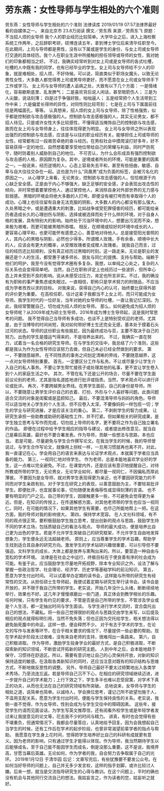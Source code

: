 # 劳东燕：女性导师与学生相处的六个准则

劳东燕：女性导师与学生相处的六个准则
法律读库
2019/01/19 07:57法律界最好看的自媒体之一。  来自北京市
23.8万阅读
撰文／劳东燕 来源／劳燕东飞 原题：不当招人烦的女导师
我个人的职业经历比较简单。大学毕业之后，进入上海检察系统工作两年，之后辞职考研，硕博连读五年，拿到博士学位后来清华任职至今。
在此期间，上司与导师都是男性，没有以下属或是学生的身份，与女上司或女导师打交道的具体经历。我个人在职业生涯中所接触的担任领导或导师的女性，我对她们的印象都相当之好。
不过，我确实经常听到对女上司或是女导师的各式吐槽，吐槽的人中既有我的同学，也有已经毕业的学生。女上司与女导师给不少人的印象，就是难相处，招人烦，不好侍候。可以说，简直类似于职场女魔头，以致无论男性女性，大多数人都觉得男上司或男导师更好，而不愿意在女上司或女导师手下工作或学习。
女上司与女导师的遭人诟病之处，大致有以下几个方面：
一是情绪化，容易歇斯底里、乱发脾气；
二是喜欢背后说人闲话，甚至暗箭伤人；
三是为人尖酸，说话刻薄；
四是过于争强好胜，咄咄逼人；
五是经常把个人生活带到工作中来；
六是偏爱长得帅的异性，对同性则比较苛刻；
七是在上司与下属面前往往是两幅面孔，等等。
认真想来，招人烦的女上司与女导师，除了性格强势，似乎都是控制欲与攻击感极强的人。控制欲与攻击感极强的人，其实无论男女，都不招人待见。只是或许女性大多比较感性，不懂得适当掩饰自己的控制欲与攻击感，故而在女上司与女导师身上，往往体现得更为明显。
女上司与女导师之所以表现出强烈的控制欲与攻击感，应该是与以往的职业经历有关。能够担任上司或导师的女性，经常都有过一段艰苦卓绝的奋斗经历。在男权社会中摸爬滚打好多年，好不容易获得一定的地位，自然想着要享受地位带给自己的荣耀与利益，同时严防死守，随时防着别人威胁到自己的地位。
不可否认，为什么会形成具有强烈控制欲与攻击感的人格，原因颇为复杂。其中，逆境或者所处的环境，可能是重要的因素之一。一般说来，经历逆境的人，心态上容易失去平和，甚至有些扭曲，敏感、自卑与自大往往交杂在一起。这也是为什么“凤凰男”成为负面的标签，会被污名化的原因之一。
从心理学上来看，无论男女，控制欲与攻击感强的人，恰恰根源于内心缺乏安全感。正是由于内心不够强大，缺乏足够的安全感，才会表现出攻击性的倾向，并时常想着要掌控他人，通过掌控他人，来消除自身对外部世界的无力感与软弱感。
黑暗的环境会将绝大多数的人打垮。即便没有被打垮而有幸取得个人的成功，心理上也往往留有自身无法克服的阴影。大多数人的内心都没有那么强大。久处黑暗之中，或是遭遇重大的刺激，比如战争或受犯罪侵害的经历，都可能给亲历者造成长久的心理创伤与阴影。选择或被选择而处于什么样的环境，对于自身人格的发展，具有特别大的影响。始终处于污浊环境中的人，想要出污泥而不染，想来极为艰难，而更可能被黑暗所吞噬。
相反，在顺境或较好的环境中成长的人，更容易心理平和，也更可能怀有感恩之心，善意地对待他人。总是接受阳光普照的人，其内心的黑暗与阴影，必然也少得多。所谓赠人玫瑰，手有余香，顺境中长大的人，应该会有更大的概率，从受赠玫瑰者变成赠人玫瑰者。
就我自己而言，过往的经历还比较顺利，没有真正经历过黑暗的时刻。这一路走来，无论是职业的发展还是个人的生活，都受惠于诸多师长、朋友与同仁的提携、支持与帮助。端赖于他们的呵护，我至今没有觉得学术圈有多复杂。我想，以单纯之心处之，复杂的人际关系也会变得简单吧。
当然，自己在职称评定上也经历过一些波折，但所幸心态上并未受到不良的影响。说从未感受过压力，肯定也所言非实。不过，我的确没有为职称的事严重焦虑或失眠过。一直相信，职称只是学术努力的附随品，不应当成为学者孜孜以求的目标。
对我来说，获得自己内心的认可，始终要比获得外部的评价更为重要。
在高校任职，估计这辈子我都当不上女上司，而只可能成为女导师。我学生时代的一位好友，当年对她的女导师的吐槽，一直让我记忆深刻。为此，我经常警醒自己，切勿成为招人烦的女导师。
那么，如何避免成为招人烦的女导师呢？从2009年成为硕士生导师，2016年成为博士生导师起，这是我时常思考的问题。
我不觉得自己当导师有多成功，也谈不上是特别受欢迎的老师。尤其是，由于当博导的时间尚短，我对如何带好博士生还完全无感，基本处于摸着石头过河的状态。导师的这份职业有些尴尬，因为最终成功与否，主要不取决于自己的努力。出色的学生是撞运气得来的，不是培养出来的。
不过，我确实一直在努力，试着当一名合格的研究生导师。在与学生的交往中，我总结了六个准则，这些都是我认为作为女性导师应该努力去做，但自己未必已经全然做到的要求。
第一，不要随意越界。
在不同性质的事务之间划定清晰的界线，不要随意越界，这一点对女导师特别重要。
首先，一定要区分工作与私务。不让或尽量少让学生介入自己的私人事务。不要让学生帮忙接孩子或处理其他的私事，更不宜让学生卷入到个人的家庭生活之中。
其次，不管在私下还是公开的场合，尽量不要在学生面前议论别的老师，尤其是指名道姓地进行批评或指责。当然，学术观点可以进行评论或批评。
再次，不要跨越男女界线。在男学生面前，自己的身份是导师。所以，不要随意让男学生评价自己的衣着、打扮、外形与个人喜好等问题。此类问题适合交流的对象是闺蜜或是蓝颜知己。
最后，不要混淆导师与妈妈的角色。导师可以适当地关心学生的个人生活，但不应卷入太深，不要像妈妈一样包揽一切；学生的学业与研究进展，才是应该关注的重心。
第二，不剥削学生的智力成果。
让研究生承担一些助教或助研的基础性工作，并不打紧。但如果相关的研究成果，是学生独立思考与写作而完成，切勿挂上导师的名字，更不要将之作为自己独立署名的作品。
即便在过程中给予学生相应的指导与建议，或者提出修改意见，就当自己是幕后英雄，最好也不要合署发表。作为导师，贡献一些想法与思路，本也应当。
若是可能，尽量避免与学生合作撰写论文。在我当学生的时候，我的导师曾说过，与学生合作写论文，就像用上拐杖一样，一旦用习惯就再也离不开。对此，我一直谨记在心。学会用自己的语言来表达与论证学术观点，本就属于学者应当具备的能力。
第三，一视同仁地对待学生。
作为老师，总是本能地喜欢学业好的学生，这一点难以完全避免。不过，在课堂内外，还是应该有意识地提醒自己，对待所教或所带的学生，无论男女，无论学业如何，都尽量一视同仁，不因偏私而厚此薄彼。
不要因为是女导师，就对男学生表现得更为亲近，也不要因研究能力的不同而对学生亲疏有别。对于学生在研究上的表现，以善意鼓励为主，不要轻易批评学生。即便批评，也宜就事论事，切勿随便发表侮辱性或显得刻薄的言语。
也不要有明显的门户之见。自己带的学生，因接触更多一些，不可避免会觉得更为亲近。但是，在知识的传授上，在传道解惑方面，对其他老师带的学生也应当一视同仁。同时，在可能的情况下，如果其他学生有需要，也尽己所能地帮上一把。在这方面，我的导师对我的影响很大。
第四，保持学术宽容。
在人文社科领域，有不同的观点很正常。要积极鼓励学生独立思考，提出创新的观点与思路，鼓励学生持不同的学术立场，包括质疑自己的看法与观点。
导师的最大成功，便是培养比自己更为出色的学生。若是不允许学生突破自己的研究框架，不允许学生自由地发挥想象力，学生便永远无法超越老师。
原则上，应当尊重学生的学术旨趣，帮助学生找到适合其自身的研究方向。激发学生的学术钻研兴趣很重要，可以引导但不要强迫。文科学生的成长，大体上都是放养与熏陶出来的。所以，要营造一种自由与宽松的学术环境。
法律是在社会之中运行，终极目标在于使良善有序的社会成为可能。有鉴于此，应当鼓励学生尽量地开拓视野，除本专业知识之外，设法了解与掌握一些政治哲学、社会理论、经济学、历史学等基础学科的前沿知识。
第五，愿意为学生付出时间。
可以试着举办定期的读书会，这样能与所带的研究生有经常性的交流。从担任硕士生导师起，我便试着定期与研究生举行读书会。读书会是开放的，并不限于我自己所带的学生。老实说，开始几年没什么头绪，断断续续地举行，效果也不好。这几年才慢慢琢磨出一些门道，真正体会到教学相长的乐趣。
任何时候，只有学生有约见的要求，不管是否是自己所带的学生，不管涉及学业或是个人生活，都一定抽出时间与学生面谈。
与学生进行学术交流时，宜合盘托出自己的想法，不藏私。将一些自己觉得很妙的观点与思路交由学生来写，以后提及相应的观点就得标明引用，当然不免失落；但也正因为交托给学生，相关想法得以避免胎死腹中的命运，这样一想，便会释然不少。
对于有志于学术的学生，在论文的写作与发表等环节，在合乎相关要求的情况下，尽量提供一些必要的帮助。现在学术起步阶段太过艰难，没有来自老师的支持，很难闯出一条路来。
第六，自己积极进取。
作为导师，激励学生投身学业的最好方式，是自己积极进取，不断探索新的知识领域，不断尝试开拓新的研究主题。
人到中年之后，会本能地趋于保守，习惯待在舒适区。所以，需要有意识地让自己的心灵保持开放，对新的知识保持适度的敏感。在汲取各类新知识的同时，还应当注意对既有的知识结构与思维方式，不断地做反思性的调整。
另外，导师自己最好不要太过频繁地出入各类学术秀场，乃至流连忘返。若是导师自己沉不下心，在相应的研究领域继续迈进，进一步提升自己的学术能力；上行下效之下，学生多半也难以忍受寂寞，对学术下真正的功夫，从而也无法在自己的研究领域有所突破。
总地说来，女导师与学生的相处之道，说简单也简单。以诚待人，学会换位思考，谨记己所不欲望勿施于人，不滥用支配关系，愿意为学生付出时间，便能与学生保持良性的关系。老实说，我倒一直不觉得，作为女导师，性别会成为与学生交往中的障碍因素。
这些年，接受学生约请而见面谈话，为学生写英文推荐信，还有阅看外校学生或是年轻学者发过来让我提意见的论文等，花去我不少的时间与精力。
讲真，有时也会觉得有些不堪重负，但通常情况下，我都会尽量答应，认真地给予回复。因为会我想起自己当学生的时候，还有工作后在学术的起步阶段，也曾非常渴望前辈学者的指点与帮助。
我愿意在学生身上花时间，觉得把学生培养好比自己的科研有成就更有意义。因为老师的影响，只有通过学生才能得以体现。作为导师，我当然期待学生以后能够成名，至于自己能不能因学生而成名，倒是没那么重要。这不是说，我境界高，甘愿当幕后英雄。无论如何，作为学者的我，自会努力去争取属于自己的光环。
2019年1月12日
于清华园
后记：文章写完后，有些犹豫要不要发公众号。在如何当好导师的问题上，自己并无多少发言权，这样的指手划脚，或许比较讨人嫌。后来一想，就当是交流指导研究生的心得与教训。在这个问题上，平时的确也没有机会与其他同行交流自己的想法。我姑妄言之，作为读者的您，姑妄听之就好。
